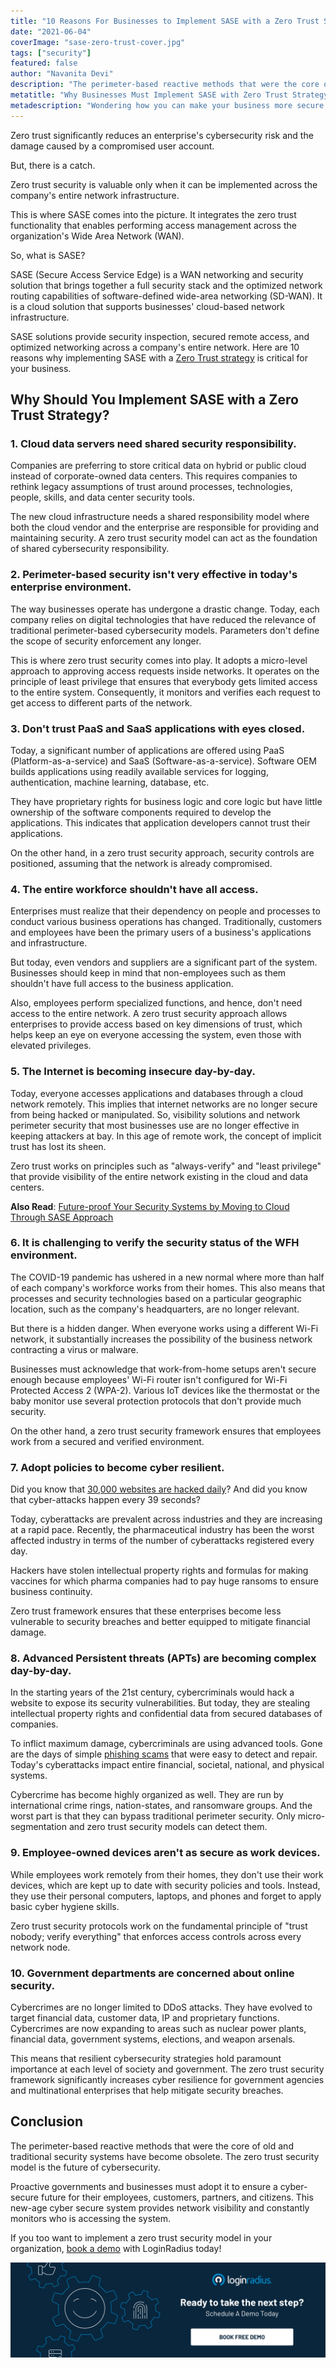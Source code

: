 ```yaml
---
title: "10 Reasons For Businesses to Implement SASE with a Zero Trust Strategy"
date: "2021-06-04"
coverImage: "sase-zero-trust-cover.jpg"
tags: ["security"]
featured: false
author: "Navanita Devi"
description: "The perimeter-based reactive methods that were the core of old and traditional security systems have become obsolete. The zero trust security model is the future of cybersecurity. But, it is valuable only when implemented across the company's entire network infrastructure. This is where SASE takes the lead."
metatitle: "Why Businesses Must Implement SASE with Zero Trust Strategy"
metadescription: "Wondering how you can make your business more secure against cybercrimes? Here are 10 ways how implementing SASE with zero trust security can help."
---
```


Zero trust significantly reduces an enterprise's cybersecurity risk and the damage caused by a compromised user account. 

But, there is a catch.

Zero trust security is valuable only when it can be implemented across the company's entire network infrastructure. 

This is where SASE comes into the picture. It integrates the zero trust functionality that enables performing access management across the organization's Wide Area Network (WAN). 

So, what is SASE? 

SASE (Secure Access Service Edge) is a WAN networking and security solution that brings together a full security stack and the optimized network routing capabilities of software-defined wide-area networking (SD-WAN). It is a cloud solution that supports businesses' cloud-based network infrastructure. 

SASE solutions provide security inspection, secured remote access, and optimized networking across a company's entire network. Here are 10 reasons why implementing SASE with a [Zero Trust strategy](loginradius.com/resource/zero-trust-security/) is critical for your business.

## Why Should You Implement SASE with a Zero Trust Strategy?


### 1. Cloud data servers need shared security responsibility.

Companies are preferring to store critical data on hybrid or public cloud instead of corporate-owned data centers. This requires companies to rethink legacy assumptions of trust around processes, technologies, people, skills, and data center security tools. 

The new cloud infrastructure needs a shared responsibility model where both the cloud vendor and the enterprise are responsible for providing and maintaining security. A zero trust security model can act as the foundation of shared cybersecurity responsibility. 


### 2. Perimeter-based security isn't very effective in today's enterprise environment.

The way businesses operate has undergone a drastic change. Today, each company relies on digital technologies that have reduced the relevance of traditional perimeter-based cybersecurity models. Parameters don't define the scope of security enforcement any longer. 

This is where zero trust security comes into play. It adopts a micro-level approach to approving access requests inside networks. It operates on the principle of least privilege that ensures that everybody gets limited access to the entire system. Consequently, it monitors and verifies each request to get access to different parts of the network.


### 3. Don't trust PaaS and SaaS applications with eyes closed.

Today, a significant number of applications are offered using PaaS (Platform-as-a-service) and SaaS (Software-as-a-service). Software OEM builds applications using readily available services for logging, authentication, machine learning, database, etc. 

They have proprietary rights for business logic and core logic but have little ownership of the software components required to develop the applications. This indicates that application developers cannot trust their applications. 

On the other hand, in a zero trust security approach, security controls are positioned, assuming that the network is already compromised. 


### 4. The entire workforce shouldn't have all access.

Enterprises must realize that their dependency on people and processes to conduct various business operations has changed. Traditionally, customers and employees have been the primary users of a business's applications and infrastructure. 

But today, even vendors and suppliers are a significant part of the system. Businesses should keep in mind that non-employees such as them shouldn't have full access to the business application. 

Also, employees perform specialized functions, and hence, don't need access to the entire network. A zero trust security approach allows enterprises to provide access based on key dimensions of trust, which helps keep an eye on everyone accessing the system, even those with elevated privileges. 


### 5. The Internet is becoming insecure day-by-day.

Today, everyone accesses applications and databases through a cloud network remotely. This implies that internet networks are no longer secure from being hacked or manipulated. So, visibility solutions and network perimeter security that most businesses use are no longer effective in keeping attackers at bay. In this age of remote work, the concept of implicit trust has lost its sheen.

Zero trust works on principles such as "always-verify" and "least privilege" that provide visibility of the entire network existing in the cloud and data centers.

**Also Read**: [Future-proof Your Security Systems by Moving to Cloud Through SASE Approach](https://www.loginradius.com/resource/cloud-security-system-sase-whitepaper)


### 6. It is challenging to verify the security status of the WFH environment.

The COVID-19 pandemic has ushered in a new normal where more than half of each company's workforce works from their homes. This also means that processes and security technologies based on a particular geographic location, such as the company's headquarters, are no longer relevant. 

But there is a hidden danger. When everyone works using a different Wi-Fi network, it substantially increases the possibility of the business network contracting a virus or malware. 

Businesses must acknowledge that work-from-home setups aren't secure enough because employees' Wi-Fi router isn't configured for Wi-Fi Protected Access 2 (WPA-2). Various IoT devices like the thermostat or the baby monitor use several protection protocols that don't provide much security. 

On the other hand, a zero trust security framework ensures that employees work from a secured and verified environment. 


### 7. Adopt policies to become cyber resilient.

Did you know that [30,000 websites are hacked daily](https://techjury.net/blog/how-many-cyber-attacks-per-day/#gref)? And did you know that cyber-attacks happen every 39 seconds? 

Today, cyberattacks are prevalent across industries and they are increasing at a rapid pace. Recently, the pharmaceutical industry has been the worst affected industry in terms of the number of cyberattacks registered every day. 

Hackers have stolen intellectual property rights and formulas for making vaccines for which pharma companies had to pay huge ransoms to ensure business continuity. 

Zero trust framework ensures that these enterprises become less vulnerable to security breaches and better equipped to mitigate financial damage.


### 8. Advanced Persistent threats (APTs) are becoming complex day-by-day.

In the starting years of the 21st century, cybercriminals would hack a website to expose its security vulnerabilities. But today, they are stealing intellectual property rights and confidential data from secured databases of companies. 

To inflict maximum damage, cybercriminals are using advanced tools. Gone are the days of simple [phishing scams](https://www.loginradius.com/blog/start-with-identity/2018/02/phishing-for-identity/) that were easy to detect and repair. Today's cyberattacks impact entire financial, societal, national, and physical systems. 

Cybercrime has become highly organized as well. They are run by international crime rings, nation-states, and ransomware groups. And the worst part is that they can bypass traditional perimeter security. Only micro-segmentation and zero trust security models can detect them. 


### 9. Employee-owned devices aren't as secure as work devices.

While employees work remotely from their homes, they don't use their work devices, which are kept up to date with security policies and tools. Instead, they use their personal computers, laptops, and phones and forget to apply basic cyber hygiene skills. 

Zero trust security protocols work on the fundamental principle of "trust nobody; verify everything" that enforces access controls across every network node.


### 10. Government departments are concerned about online security.

Cybercrimes are no longer limited to DDoS attacks. They have evolved to target financial data, customer data, IP and proprietary functions. Cybercrimes are now expanding to areas such as nuclear power plants, financial data, government systems, elections, and weapon arsenals. 

This means that resilient cybersecurity strategies hold paramount importance at each level of society and government. The zero trust security framework significantly increases cyber resilience for government agencies and multinational enterprises that help mitigate security breaches. 


## Conclusion

The perimeter-based reactive methods that were the core of old and traditional security systems have become obsolete. The zero trust security model is the future of cybersecurity. 

Proactive governments and businesses must adopt it to ensure a cyber-secure future for their employees, customers, partners, and citizens. This new-age cyber secure system provides network visibility and constantly monitors who is accessing the system. 

If you too want to implement a zero trust security model in your organization, [book a demo](https://www.loginradius.com/book-a-demo/) with LoginRadius today! 



[![LoginRadius Book a Demo](../../assets/book-a-demo-loginradius.png)](https://www.loginradius.com/book-a-demo/)

